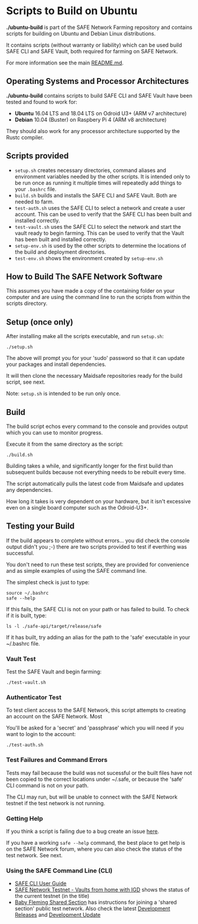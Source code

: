 # Scripts to Build on Ubuntu

**./ubuntu-build**  is part of the SAFE Network Farming repository and contains scripts for building on Ubuntu and Debian Linux distributions.

It contains scripts (without warranty or liability) which can be used build SAFE CLI and SAFE Vault, both required for farming on SAFE Network.

For more information see the main [README.md](https://github.com/theWebalyst/safenetwork-farming#safe-network-test-farming).

## Operating Systems and Processor Architectures
**./ubuntu-build** contains scripts to build SAFE CLI and SAFE Vault have been tested and found to work for:
  
  - **Ubuntu** 16.04 LTS and 18.04 LTS on Odroid U3+ (ARM v7 architecture)
  - **Debian** 10.04 (Buster) on Raspbery Pi 4 (ARM v8 architecture) 
  
  They should also work for any processor architecture supported by the Rustc compiler.

## Scripts provided

- `setup.sh` creates necessary directories, command aliases and environment variables needed by the other scripts. It is intended only to be run once as running it multiple times will repeatedly add things to your `.bashrc` file.
- `build.sh` builds and installs the SAFE CLI and SAFE Vault. Both are needed to farm.
- `test-auth.sh` uses the SAFE CLI to select a network and create a user account. This can be used to verify that the SAFE CLI has been built and installed correctly.
- `test-vault.sh` uses the SAFE CLI to select the network and start the vault ready to begin farming.  This can be used to verify that the Vault has been built and installed correctly.
- `setup-env.sh` is used by the other scripts to determine the locations of the build and deployment directories.
- `test-env.sh` shows the environment created by `setup-env.sh`
 
## How to Build The SAFE Network Software

This assumes you have made a copy of the containing folder on your computer and are using the command line to run the scripts from within the scripts directory.

## Setup (once only)
After installing make all the scripts executable, and run `setup.sh`:
```
./setup.sh
```
The above will prompt you for your 'sudo' password so that it can update your packages and install dependencies.

It will then clone the necessary Maidsafe repositories ready for the build script, see next.

Note: `setup.sh` is intended to be run only once.

## Build
The build script echos every command to the console and provides output which you can use to monitor progress.

Execute it from the same directory as the script:
```
./build.sh
```

Building takes a while, and significantly longer for the first build than subsequent builds because not everything needs to be rebuilt every time.

The script automatically pulls the latest code from Maidsafe and updates any dependencies.

How long it takes is very dependent on your hardware, but it isn't excessive even on a single board computer such as the Odroid-U3+.

## Testing your Build
If the build appears to complete without errors... you did check the console output didn't you ;-) there are two scripts provided to test if everthing was successful.

You don't need to run these test scripts, they are provided for convenience and as simple examples of using the SAFE command line.

The simplest check is just to type:
```
source ~/.bashrc
safe --help
```

If this fails, the SAFE CLI is not on your path or has failed to build. To check if it is built, type:

```
ls -l ./safe-api/target/release/safe
```

If it has built, try adding an alias for the path to the 'safe' executable in your ~/.bashrc file.

### Vault Test
Test the SAFE Vault and begin farming:
```
./test-vault.sh
```

### Authenticator Test
To test client access to the SAFE Network, this script attempts to creating an account on the SAFE Network. Most

You'll be asked for a 'secret' and 'passphrase' which you will need if you want to login to the account:
```
./test-auth.sh
```

### Test Failures and Command Errors
Tests may fail because the build was not sucessful or the built files have not been copied to the correct locations under ~/.safe, or because the 'safe' CLI command is not on your path.

The CLI may run, but will be unable to connect with the SAFE Network testnet if the test network is not running.

### Getting Help

If you think a script is failing due to a bug create an issue [here](https://github.com/theWebalyst/safenetwork-farming/issues).

If you have a working `safe --help` command, the best place to get help is on the SAFE Network forum, where you can also check the status of the test network. See next. 

### Using the SAFE Command Line (CLI)
- [SAFE CLI User Guide](https://github.com/maidsafe/safe-api/tree/master/safe-cli#safe-cli)
- [SAFE Network Testnet - Vaults from home with IGD](https://safenetforum.org/t/status-offline-safe-network-testnet-vaults-from-home-with-igd/31899?u=happybeing) shows the status of the current testnet (in the title)
- [Baby Fleming Shared Section](https://safenetforum.org/t/baby-fleming-public-shared-section/31377?u=happybeing) has instructions for joining a 'shared section' public test network. Also check the latest [Development Releases](https://safenetforum.org/c/development/releases/76) and [Development Update](https://safenetforum.org/c/development/updates/19)
